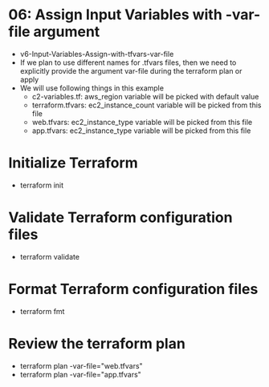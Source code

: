 # 06: Assign Input Variables with -var-file argument
- v6-Input-Variables-Assign-with-tfvars-var-file
- If we plan to use different names for .tfvars files, then we need to explicitly provide the argument var-file during the terraform plan or apply
- We will use following things in this example
    - c2-variables.tf: aws_region variable will be picked with default value
    - terraform.tfvars: ec2_instance_count variable will be picked from this file
    - web.tfvars: ec2_instance_type variable will be picked from this file
    - app.tfvars: ec2_instance_type variable will be picked from this file

# Initialize Terraform
- terraform init

# Validate Terraform configuration files
- terraform validate

# Format Terraform configuration files
- terraform fmt

# Review the terraform plan
- terraform plan -var-file="web.tfvars"
- terraform plan -var-file="app.tfvars"

